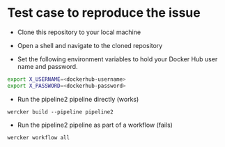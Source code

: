 # Test case to reproduce the issue

* Clone this repository to your local machine

* Open a shell and navigate to the cloned repository

* Set the following environment variables to hold your Docker Hub user name and password. 
``` bash
export X_USERNAME=<dockerhub-username>
export X_PASSWORD=<dockerhub-password>
```
* Run the pipeline2 pipeline directly (works)

```
wercker build --pipeline pipeline2
```
* Run the pipeline2 pipeline as part of a workflow (fails)

```
wercker workflow all
```
